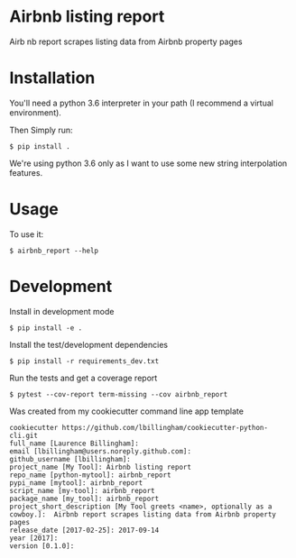 # Airbnb listing report

 Airb                                                                                                                                  nb report scrapes listing data from Airbnb property pages


# Installation
You'll need a python 3.6 interpreter in your path (I recommend a virtual environment).

Then
Simply run:

    $ pip install .

We're using python 3.6 only as I want to use some new string interpolation features.

# Usage

To use it:

    $ airbnb_report --help

# Development

Install in development mode

    $ pip install -e .

Install the test/development dependencies

    $ pip install -r requirements_dev.txt

Run the tests and get a coverage report

    $ pytest --cov-report term-missing --cov airbnb_report

Was created from my cookiecutter command line app template

```shell
cookiecutter https://github.com/lbillingham/cookiecutter-python-cli.git
full_name [Laurence Billingham]:
email [lbillingham@users.noreply.github.com]:
github_username [lbillingham]:
project_name [My Tool]: Airbnb listing report
repo_name [python-mytool]: airbnb_report
pypi_name [mytool]: airbnb_report
script_name [my-tool]: airbnb_report
package_name [my_tool]: airbnb_report
project_short_description [My Tool greets <name>, optionally as a cowboy.]:  Airbnb report scrapes listing data from Airbnb property pages
release_date [2017-02-25]: 2017-09-14
year [2017]:
version [0.1.0]:
```
